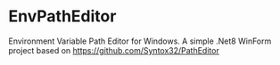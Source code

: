 # EnvPathEditor
Environment Variable Path Editor for Windows. A simple .Net8 WinForm project based on https://github.com/Syntox32/PathEditor
